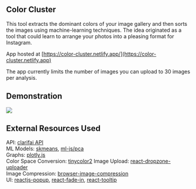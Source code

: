 ## Color Cluster
This tool extracts the dominant colors of your image gallery and then sorts 
the images using machine-learning techniques. The idea originated as a tool
that could learn to arrange your photos into a pleasing format for Instagram.   
  
App hosted at [https://color-cluster.netlify.app/](https://color-cluster.netlify.app)

The app currently limits the number of images you can upload to 30 images per analysis.

## Demonstration
![](public/demo.gif)

## External Resources Used
API: [clarifai API](https://www.clarifai.com)   
ML Models: [skmeans](https://www.npmjs.com/package/skmeans), [ml-js/pca](https://github.com/mljs/pca)  
Graphs: [plotly.js](https://github.com/plotly/plotly.js/)  
Color Space Conversion: [tinycolor2](https://www.npmjs.com/package/tinycolor2) 
Image Upload: [react-dropzone-uploader](https://www.npmjs.com/package/react-dropzone-uploader)  
Image Compression: [browser-image-compression](https://www.npmjs.com/package/browser-image-compression)  
UI: [reactjs-popup](https://www.npmjs.com/package/reactjs-popup), [react-fade-in](https://www.npmjs.com/package/react-fade-in), [react-tooltip](https://www.npmjs.com/package/react-tooltip)
